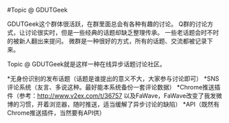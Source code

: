 #Topic @ GDUTGeek

GDUTGeek这个群体很活跃，在群里面总会有各种有趣的讨论。
Q群的讨论方式，让讨论很实时，但是一些经典的话题却缺乏整理传承。
一些老话题会时不时的被新人翻出来提问。
微群是一种很好的方式，所有的话题、交流都被记录下来。

Topic @ GDUTGeek就是这样一种在线异步话题讨论社区。

*无身份识别的发布话题（话题是谁提出的意义不大，大家参与讨论即可）
*SNS评论系统（友言、多说这种。最好能本系统备份一套评论数据）
*Chrome推送插件（参考：http://www.v2ex.com/t/36757 以及FaWave，FaWave改变了我发微博的习惯，开着浏览器，随时推送，适当缓解了异步讨论的缺陷）
*API（既然有Chrome推送插件，当然要有API供）
